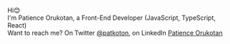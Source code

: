 <p>Hi😊 <br> I'm Patience Orukotan, a Front-End Developer (JavaScript, TypeScript, React) <br> Want to reach me? On Twitter <a href="https://twitter.com/Patkoton">@patkoton</a>, on LinkedIn <a href="https://www.linkedin.com/in/patience-orukotan-03a778ba/">Patience Orukotan</a>
</p>
